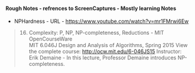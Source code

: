 #### Rough Notes - refrences to ScreenCaptures - Mostly learning Notes 

- NPHardness - URL - https://www.youtube.com/watch?v=mr1FMrwi6Ew
> 16. Complexity: P, NP, NP-completeness, Reductions - MIT OpenCourseWare  
MIT 6.046J Design and Analysis of Algorithms, Spring 2015
View the complete course: http://ocw.mit.edu/6-046JS15
Instructor: Erik Demaine - In this lecture, Professor Demaine introduces NP-completeness.  




